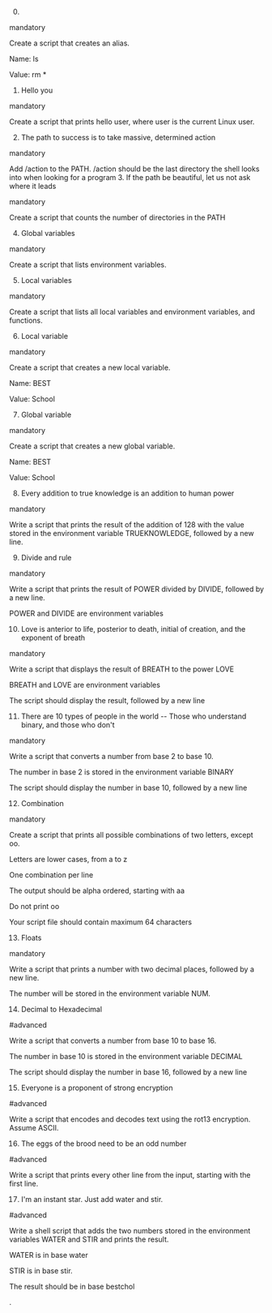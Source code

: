 0. <o>

mandatory

Create a script that creates an alias.



Name: ls

Value: rm *
1. Hello you

mandatory

Create a script that prints hello user, where user is the current Linux user.

2. The path to success is to take massive, determined action

mandatory

Add /action to the PATH. /action should be the last directory the shell looks into when looking for a program
3. If the path be beautiful, let us not ask where it leads

mandatory

Create a script that counts the number of directories in the PATH

4. Global variables

mandatory

Create a script that lists environment variables.

5. Local variables

mandatory

Create a script that lists all local variables and environment variables, and functions.

6. Local variable

mandatory

Create a script that creates a new local variable.



Name: BEST

Value: School

7. Global variable

mandatory

Create a script that creates a new global variable.



Name: BEST

Value: School

8. Every addition to true knowledge is an addition to human power

mandatory

Write a script that prints the result of the addition of 128 with the value stored in the environment variable TRUEKNOWLEDGE, followed by a new line.

9. Divide and rule

mandatory

Write a script that prints the result of POWER divided by DIVIDE, followed by a new line.



POWER and DIVIDE are environment variables

10. Love is anterior to life, posterior to death, initial of creation, and the exponent of breath

mandatory

Write a script that displays the result of BREATH to the power LOVE



BREATH and LOVE are environment variables

The script should display the result, followed by a new line

11. There are 10 types of people in the world -- Those who understand binary, and those who don't

mandatory

Write a script that converts a number from base 2 to base 10.



The number in base 2 is stored in the environment variable BINARY

The script should display the number in base 10, followed by a new line

12. Combination

mandatory

Create a script that prints all possible combinations of two letters, except oo.



Letters are lower cases, from a to z

One combination per line

The output should be alpha ordered, starting with aa

Do not print oo

Your script file should contain maximum 64 characters

13. Floats

mandatory

Write a script that prints a number with two decimal places, followed by a new line.



The number will be stored in the environment variable NUM.

14. Decimal to Hexadecimal

#advanced

Write a script that converts a number from base 10 to base 16.



The number in base 10 is stored in the environment variable DECIMAL

The script should display the number in base 16, followed by a new line


15. Everyone is a proponent of strong encryption

#advanced

Write a script that encodes and decodes text using the rot13 encryption. Assume ASCII.


16. The eggs of the brood need to be an odd number

#advanced

Write a script that prints every other line from the input, starting with the first line.


17. I'm an instant star. Just add water and stir.

#advanced

Write a shell script that adds the two numbers stored in the environment variables WATER and STIR and prints the result.



WATER is in base water

STIR is in base stir.

The result should be in base bestchol



.
